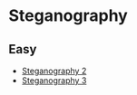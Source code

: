 # Steganography
## Easy
- [Steganography 2](https://github.com/harimouse/CTF_WriteUps/blob/main/SKR_CTF/Steganography/Steganography%202.md)
- [Steganography 3](https://github.com/harimouse/CTF_WriteUps/blob/main/SKR_CTF/Steganography/Steganography%203.md)
